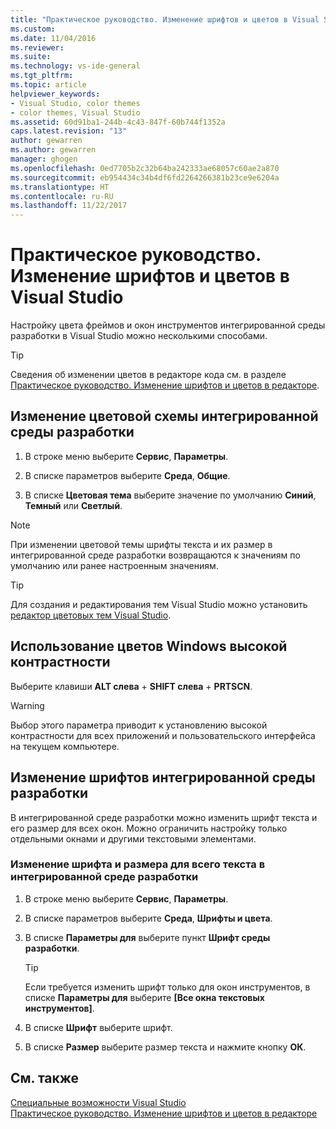 ```yaml
---
title: "Практическое руководство. Изменение шрифтов и цветов в Visual Studio | Документы Майкрософт"
ms.custom: 
ms.date: 11/04/2016
ms.reviewer: 
ms.suite: 
ms.technology: vs-ide-general
ms.tgt_pltfrm: 
ms.topic: article
helpviewer_keywords:
- Visual Studio, color themes
- color themes, Visual Studio
ms.assetid: 60d91ba1-244b-4c43-847f-60b744f1352a
caps.latest.revision: "13"
author: gewarren
ms.author: gewarren
manager: ghogen
ms.openlocfilehash: 0ed7705b2c32b64ba242333ae68057c60ae2a870
ms.sourcegitcommit: eb954434c34b4df6fd2264266381b23ce9e6204a
ms.translationtype: HT
ms.contentlocale: ru-RU
ms.lasthandoff: 11/22/2017
---
```

# <a name="how-to-change-fonts-and-colors-in-visual-studio"></a>Практическое руководство. Изменение шрифтов и цветов в Visual Studio

Настройку цвета фреймов и окон инструментов интегрированной среды разработки в Visual Studio можно несколькими способами.

> [!TIP]
> Сведения об изменении цветов в редакторе кода см. в разделе [Практическое руководство. Изменение шрифтов и цветов в редакторе](../ide/reference/how-to-change-fonts-and-colors-in-the-editor.md).

## <a name="change-the-color-theme-of-the-ide"></a>Изменение цветовой схемы интегрированной среды разработки

1. В строке меню выберите **Сервис**, **Параметры**.

1. В списке параметров выберите **Среда**, **Общие**.

1. В списке **Цветовая тема** выберите значение по умолчанию **Синий**, **Темный** или **Светлый**.

> [!NOTE]
> При изменении цветовой темы шрифты текста и их размер в интегрированной среде разработки возвращаются к значениям по умолчанию или ранее настроенным значениям.

> [!TIP]
> Для создания и редактирования тем Visual Studio можно установить [редактор цветовых тем Visual Studio](https://marketplace.visualstudio.com/items?itemName=VisualStudioProductTeam.VisualStudio2017ColorThemeEditor).

## <a name="use-windows-high-contrast-colors"></a>Использование цветов Windows высокой контрастности

Выберите клавиши **ALT слева** + **SHIFT слева** + **PRTSCN**.

> [!WARNING]
> Выбор этого параметра приводит к установлению высокой контрастности для всех приложений и пользовательского интерфейса на текущем компьютере.

## <a name="change-ide-fonts"></a>Изменение шрифтов интегрированной среды разработки

В интегрированной среде разработки можно изменить шрифт текста и его размер для всех окон. Можно ограничить настройку только отдельными окнами и другими текстовыми элементами.

### <a name="to-change-the-font-and-size-of-all-text-in-the-ide"></a>Изменение шрифта и размера для всего текста в интегрированной среде разработки

1. В строке меню выберите **Сервис**, **Параметры**.

1. В списке параметров выберите **Среда**, **Шрифты и цвета**.

1. В списке **Параметры для** выберите пункт **Шрифт среды разработки**.

    > [!TIP]
    > Если требуется изменить шрифт только для окон инструментов, в списке **Параметры для** выберите **[Все окна текстовых инструментов]**.

1. В списке **Шрифт** выберите шрифт.

1. В списке **Размер** выберите размер текста и нажмите кнопку **ОК**.

## <a name="see-also"></a>См. также

[Специальные возможности Visual Studio](../ide/reference/accessibility-features-of-visual-studio.md)  
[Практическое руководство. Изменение шрифтов и цветов в редакторе](../ide/reference/how-to-change-fonts-and-colors-in-the-editor.md)